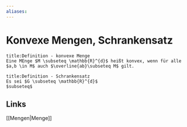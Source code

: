 ```yaml
---
aliases: 
---
```

# Konvexe Mengen, Schrankensatz 
```ad-abstract
title:Definition - konvexe Menge
Eine MEnge $M \subseteq \mathbb{R}^{d}$ heißt konvex, wenn für alle $a,b \in M$ auch $\overline{ab}\subseteq M$ gilt.
```
```ad-abstract
title:Definition - Schrankensatz
Es sei $G \subseteq \mathbb{R}^{d}$
$subseteq$
```

## Links
[[Mengen|Menge]]